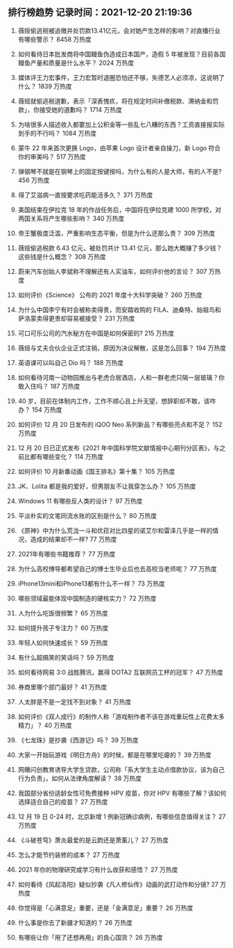 
## 排行榜趋势 记录时间：2021-12-20 21:19:36
  
  1. 薇娅偷逃税被追缴并处罚款13.41亿元，会对她产生怎样的影响？对直播行业有哪些警示？ 8458 万热度
    
  2. 如何看待日本批发商将中国鳗鱼伪造成日本国产，造假 5 年被发现？目前各国鳗鱼产量和质量是什么水平？ 2024 万热度
    
  3. 媒体评王力宏事件，王力宏暂时退圈恐怕还不够，失德艺人必须凉，这说明了什么？ 1839 万热度
    
  4. 薇娅就偷逃税道歉，表示「深表愧疚，将在规定时间补缴税款、滞纳金和罚款」，你接受她的道歉吗？ 1714 万热度
    
  5. 为啥很多人描述收入都要加上公积金等一些乱七八糟的东西？工资直接报实际到手的不行吗？ 1084 万热度
    
  6. 蒙牛 22 年来首次更换 Logo，由苹果 Logo 设计者亲自操刀，新 Logo 符合你的审美吗？ 517 万热度
    
  7. 弹钢琴不就是在钢琴上的固定按键按吗，为什么有的人是大师，有的人不是? 456 万热度
    
  8. 得了艾滋病一直按要求吃药能活多久？ 371 万热度
    
  9. 美国结束在伊拉克 18 年的作战任务后，中国将在伊拉克建 1000 所学校，对两国关系将产生哪些影响？ 340 万热度
    
  10. 帝王蟹极度泛滥，严重影响生态平衡，但是为什么还那么贵？ 309 万热度
    
  11. 薇娅偷逃税款 6.43 亿元，被处罚共计 13.41 亿元，那么她大概赚了多少钱？这些钱是什么概念？ 308 万热度
    
  12. 蔚来汽车创始人李斌称不理解还有人买油车，如何评价他的言论？ 307 万热度
    
  13. 如何评价《Science》 公布的 2021 年度十大科学突破？ 260 万热度
    
  14. 为什么中国李宁有时会被称卖得贵，而安踏收购的 FILA、迪桑特、始祖鸟和萨洛蒙卖得更贵却容易被接受？ 231 万热度
    
  15. 可口可乐公司的汽水秘方在中国是如何保密的? 215 万热度
    
  16. 薇娅与丈夫合伙企业正式注销，原因为决议解散，这是怎么回事？ 194 万热度
    
  17. 英语课可以叫自己 Dio 吗？ 188 万热度
    
  18. 如何看待河南一动物园推出与老虎合居酒店，人和一群老虎只隔一层玻璃？你敢入住吗？ 187 万热度
    
  19. 40 岁，目前在体制内工作，工作不顺心且上升无望，想辞职却不敢，该咋办？ 154 万热度
    
  20. 如何评价 12 月 20 日发布的 iQOO Neo 系列新品？有哪些亮点和不足？ 152 万热度
    
  21. 12 月 20 日已正式发布《2021 年中国科学院文献情报中心期刊分区表》，与之前比都有哪些变化？ 114 万热度
    
  22. 如何评价 10 月新番动画《国王排名》第十集？ 105 万热度
    
  23. JK、Lolita 都是我的爱好，但男朋友不让我穿怎么办？ 105 万热度
    
  24. Windows 11 有哪些反人类的设计？ 97 万热度
    
  25. 平淡朴实的文笔同流水账的区别是什么？ 80 万热度
    
  26. 《原神》中为什么荒泷一斗和优菈对比四星的诺艾尔和雷泽几乎是一样的情况，造成的结果却不一样? 77 万热度
    
  27. 2021年有哪些书籍推荐？ 77 万热度
    
  28. 为什么高校博导都希望自己的博士生毕业后也去高校当老师呢？ 77 万热度
    
  29. iPhone13mini和iPhone13都有什么不一样？ 73 万热度
    
  30. 哪些领域最能体现中国制造的硬核实力？ 72 万热度
    
  31. 人为什么吃饭很频繁？ 65 万热度
    
  32. 如何提升孩子专注力？ 60 万热度
    
  33. 年轻人如何快速成长？ 59 万热度
    
  34. 有什么超搞笑的笑话吗？ 59 万热度
    
  35. 如何看待网易 3:0 战胜腾讯，赢得 DOTA2 互联网员工杯的冠军？ 47 万热度
    
  36. 券商里哪个部门最好？ 41 万热度
    
  37. 人太胖是不是一定找不到对象？ 41 万热度
    
  38. 如何评价《双人成行》的制作人称「游戏制作者不该在游戏重玩性上花费太多精力」？ 40 万热度
    
  39. 《七龙珠》是抄袭《西游记》吗？ 39 万热度
    
  40. 大家一开始玩游戏《明日方舟》的时候，都是在哪里吃瘪的？ 39 万热度
    
  41. 网曝闪创教育诱导大学生贷款，公司称「系大学生主动点借款协议，该为自己行为负责」，如何从法律角度解读？ 38 万热度
    
  42. 我国部分省份适龄女性可免费接种 HPV 疫苗，你对 HPV 有哪些了解？该如何选择适合自己的疫苗？ 27 万热度
    
  43. 12 月 19 日 0-24 时，北京新增 1 例新冠确诊病例，有哪些信息值得关注？ 27 万热度
    
  44. 《斗破苍穹》萧炎最爱的是云韵还是萧薰儿？ 27 万热度
    
  45. 怎么才能节约装修的成本？ 27 万热度
    
  46. 2021 年你的物理研究或学习有什么收获和感悟？ 27 万热度
    
  47. 如何看待《风起洛阳》疑似抄袭《凡人修仙传》动画的武打动作和分镜? 27 万热度
    
  48. 你觉得是「心满意足」重要，还是「金满意足」重要？ 26 万热度
    
  49. 什么事是你去了新疆才知道的？ 26 万热度
    
  50. 有哪些让你「用了还想再用」的良心国货？ 26 万热度
    